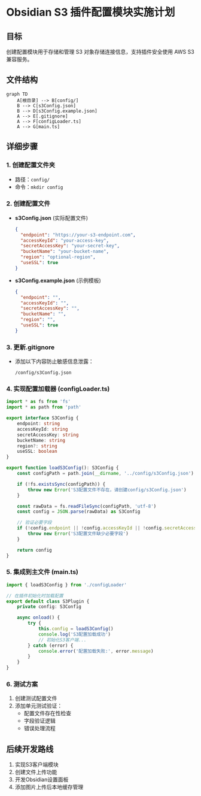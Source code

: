 # Obsidian S3 插件配置模块实施计划

## 目标

创建配置模块用于存储和管理 S3 对象存储连接信息，支持插件安全使用 AWS S3 兼容服务。

## 文件结构

```mermaid
graph TD
    A[根目录] --> B[config/]
    B --> C[s3Config.json]
    B --> D[s3Config.example.json]
    A --> E[.gitignore]
    A --> F[configLoader.ts]
    A --> G[main.ts]
```

## 详细步骤

### 1. 创建配置文件夹

- 路径：`config/`
- 命令：`mkdir config`

### 2. 创建配置文件

- **s3Config.json** (实际配置文件)
  ```json
  {
  	"endpoint": "https://your-s3-endpoint.com",
  	"accessKeyId": "your-access-key",
  	"secretAccessKey": "your-secret-key",
  	"bucketName": "your-bucket-name",
  	"region": "optional-region",
  	"useSSL": true
  }
  ```
- **s3Config.example.json** (示例模板)
  ```json
  {
  	"endpoint": "",
  	"accessKeyId": "",
  	"secretAccessKey": "",
  	"bucketName": "",
  	"region": "",
  	"useSSL": true
  }
  ```

### 3. 更新.gitignore

- 添加以下内容防止敏感信息泄露：
  ```
  /config/s3Config.json
  ```

### 4. 实现配置加载器 (configLoader.ts)

```typescript
import * as fs from 'fs'
import * as path from 'path'

export interface S3Config {
	endpoint: string
	accessKeyId: string
	secretAccessKey: string
	bucketName: string
	region?: string
	useSSL: boolean
}

export function loadS3Config(): S3Config {
	const configPath = path.join(__dirname, '../config/s3Config.json')

	if (!fs.existsSync(configPath)) {
		throw new Error('S3配置文件不存在，请创建config/s3Config.json')
	}

	const rawData = fs.readFileSync(configPath, 'utf-8')
	const config = JSON.parse(rawData) as S3Config

	// 验证必要字段
	if (!config.endpoint || !config.accessKeyId || !config.secretAccessKey || !config.bucketName) {
		throw new Error('S3配置文件缺少必要字段')
	}

	return config
}
```

### 5. 集成到主文件 (main.ts)

```typescript
import { loadS3Config } from './configLoader'

// 在插件初始化时加载配置
export default class S3Plugin {
	private config: S3Config

	async onload() {
		try {
			this.config = loadS3Config()
			console.log('S3配置加载成功')
			// 初始化S3客户端...
		} catch (error) {
			console.error('配置加载失败:', error.message)
		}
	}
}
```

### 6. 测试方案

1. 创建测试配置文件
2. 添加单元测试验证：
   - 配置文件存在性检查
   - 字段验证逻辑
   - 错误处理流程

## 后续开发路线

1. 实现S3客户端模块
2. 创建文件上传功能
3. 开发Obsidian设置面板
4. 添加图片上传后本地缓存管理
